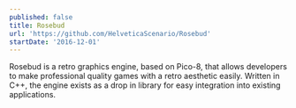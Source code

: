 ```yaml
---
published: false
title: Rosebud
url: 'https://github.com/HelveticaScenario/Rosebud'
startDate: '2016-12-01'
---
```

Rosebud is a retro graphics engine, based on Pico-8, that allows developers to make professional quality games with a retro aesthetic easily. Written in C++, the engine exists as a drop in library for easy integration into existing applications.
